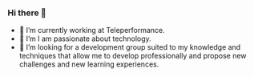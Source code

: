 ### Hi there 👋

- 🔭 I’m currently working at Teleperformance.
- 🌱 I’m I am passionate about technology.
- 👯 I’m looking for a development group suited to my knowledge and techniques that allow me to develop professionally and propose new challenges and new learning experiences.
